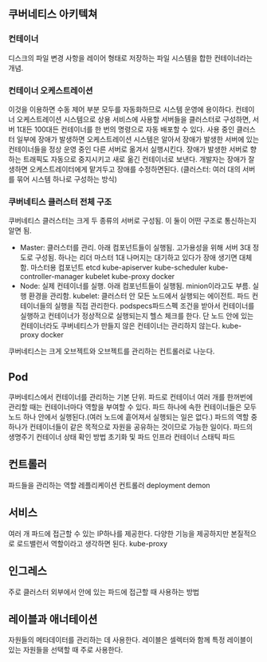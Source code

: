 ## 쿠버네티스 아키텍쳐

### 컨테이너

디스크의 파일 변경 사항을 레이어 형태로 저장하는 파일 시스템을 합한 컨테이너라는 개념.

### 컨테이너 오케스트레이션

이것을 이용하면 수동 제어 부분 모두를 자동화하므로 시스템 운영에 용이하다. 컨테이너 오케스트레이션 시스템으로 상용 서비스에 사용할 서버들을 클러스터로 구성하면, 서버 1대든 100대든 컨테이너를 한 번의 명령으로 자동 배포할 수 있다. 사용 중인 클러스터 일부에 장애가 발생하면 오케스트레이션 시스템은 알아서 장애가 발생한 서버에 있는 컨테이너들을 정상 운영 중인 다른 서버로 옮겨서 실행시킨다. 장애가 발생한 서버로 향하는 트래픽도 자동으로 중지시키고 새로 옮긴 컨테이너로 보낸다. 개발자는 장애가 잘생하면 오케스트레이터에게 맡겨두고 장애를 수정하면된다.
(클러스터: 여러 대의 서버를 묶어 시스템 하나로 구성하는 방식)

### 쿠버네티스 클러스터 전체 구조

쿠버네티스 클러스터는 크게 두 종류의 서버로 구성됨. 이 둘이 어떤 구조로 통신하는지 알면 됨.
- Master: 클러스터를 관리. 아래 컴포넌트들이 실행됨. 고가용성을 위해 서버 3대 정도로 구성됨. 하나는 리더 마스터 1대 나머지는           대기하고 있다가 장애 생기면 대체함. 
  마스터용 컴포넌트
    etcd
    kube-apiserver
    kube-scheduler
    kube-controller-manager
    kubelet
    kube-proxy
    docker
- Node: 실제 컨테이너를 실행. 아래 컴포넌트들이 실행됨. minion이라고도 부름. 실행 환경을 관리함.
  kubelet: 클러스터 안 모든 노드에서 실행되는 에이전트. 파드 컨테이너들의 실행을 직접 관리한다. podspecs파드스펙 조건을 받아서 컨테이너를 실행하고 컨테이너가 정상적으로 실행되는지 헬스 체크를 한다. 단 노드 안에 있는 컨테이너라도 쿠버네티스가 만들지 않은 컨테이너는 관리하지 않는다.
  kube-proxy
  docker
  
  
쿠버네티스는 크게 오브젝트와 오브젝트를 관리하는 컨트롤러로 나눈다.
  



## Pod
쿠버네티스에서 컨테이너를 관리하는 기본 단위. 파드로 컨테이너 여러 개를 한꺼번에 관리할 때는 컨테이너마다 역할을 부여할 수 있다. 파드 하나에 속한 컨테이너들은 모두 노드 하나 안에서 실행된다.(여러 노드에 흩어져서 실행되는 일은 없다.) 파드의 역할 중 하나가 컨테이너들이 같은 목적으로 자원을 공유하는 것이므로 가능한 일이다.
파드의 생명주기
컨테이너 상태 확인 방법
초기화 및 파드 인프라 컨테이너
스태틱 파드

## 컨트롤러
파드들을 관리하는 역할
레플리케이션 컨트롤러
deployment
demon


## 서비스
여러 개 파드에 접근할 수 있는 IP하나를 제공한다. 다양한 기능을 제공하지만 본질적으로 로드밸런서 역할이라고 생각하면 된다. 
kube-proxy



## 인그레스
주로 클러스터 외부에서 안에 있는 파드에 접근할 때 사용하는 방법


## 레이블과 애너테이션
자원들의 메타데이터를 관리하는 데 사용한다.
레이블은 셀렉터와 함께 특정 레이블이 있는 자원들을 선택할 때 주로 사용한다.


